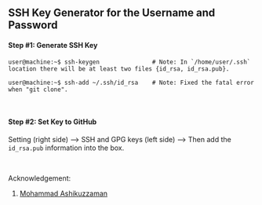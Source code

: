 ## SSH Key Generator for the Username and Password

#### Step #1: Generate SSH Key
```console
user@machine:~$ ssh-keygen               # Note: In `/home/user/.ssh` location there will be at least two files {id_rsa, id_rsa.pub}.

user@machine:~$ ssh-add ~/.ssh/id_rsa    # Note: Fixed the fatal error when "git clone".
```

&nbsp;
&nbsp;

#### Step #2: Set Key to GitHub
Setting (right side) --> SSH and GPG keys (left side) --> Then add the `id_rsa.pub` information into the box.

&nbsp;
&nbsp;
&nbsp;
&nbsp;

Acknowledgement:
1. [Mohammad Ashikuzzaman](https://github.com/ashikuzzaman-ar/)
